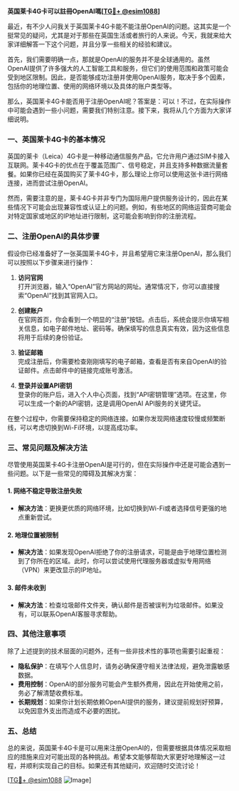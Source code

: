 **英国莱卡4G卡可以註冊OpenAI嗎[[TG💪+ @esim1088](https://t.me/s/esim1088)]**

最近，有不少人问我关于英国莱卡4G卡能不能注册OpenAI的问题。这其实是一个挺常见的疑问，尤其是对于那些在英国生活或者旅行的人来说。今天，我就来给大家详细解答一下这个问题，并且分享一些相关的经验和建议。

首先，我们需要明确一点，那就是OpenAI的服务并不是全球通用的。虽然OpenAI提供了许多强大的人工智能工具和服务，但它们的使用范围和政策可能会受到地区限制。因此，是否能够成功注册并使用OpenAI服务，取决于多个因素，包括你的地理位置、使用的网络环境以及具体的账户类型等。

那么，英国莱卡4G卡能否用于注册OpenAI呢？答案是：可以！不过，在实际操作中可能会遇到一些小问题，需要我们特别注意。接下来，我将从几个方面为大家详细说明。

### 一、英国莱卡4G卡的基本情况

英国的莱卡（Leica）4G卡是一种移动通信服务产品，它允许用户通过SIM卡接入互联网。莱卡4G卡的优点在于覆盖范围广、信号稳定，并且支持多种数据流量套餐。如果你已经在英国购买了莱卡4G卡，那么理论上你可以使用这张卡进行网络连接，进而尝试注册OpenAI。

然而，需要注意的是，莱卡4G卡并非专门为国际用户提供服务设计的，因此在某些情况下可能会出现兼容性或认证上的问题。例如，有些地区的网络运营商可能会对特定国家或地区的IP地址进行限制，这可能会影响到你的注册流程。

### 二、注册OpenAI的具体步骤

假设你已经准备好了一张英国莱卡4G卡，并且希望用它来注册OpenAI，那么我们可以按照以下步骤来进行操作：

1. **访问官网**  
   打开浏览器，输入“OpenAI”官方网站的网址。通常情况下，你可以直接搜索“OpenAI”找到其官网入口。

2. **创建账户**  
   在官网首页，你会看到一个明显的“注册”按钮。点击后，系统会提示你填写相关信息，如电子邮件地址、密码等。确保填写的信息真实有效，因为这些信息将用于后续的身份验证。

3. **验证邮箱**  
   完成注册后，你需要检查刚刚填写的电子邮箱，查看是否有来自OpenAI的验证邮件。点击邮件中的链接完成账号激活。

4. **登录并设置API密钥**  
   登录你的账户后，进入个人中心页面，找到“API密钥管理”选项。在这里，你可以生成一个新的API密钥，这是调用OpenAI API服务的关键凭证。

在整个过程中，你需要保持稳定的网络连接。如果你发现网络速度较慢或频繁断线，可以考虑切换到Wi-Fi环境，以提高成功率。

### 三、常见问题及解决方法

尽管使用英国莱卡4G卡注册OpenAI是可行的，但在实际操作中还是可能会遇到一些问题。以下是一些常见的障碍及其解决方案：

#### 1. 网络不稳定导致注册失败
- **解决方法**：更换更优质的网络环境，比如切换到Wi-Fi或者选择信号更强的地点重新尝试。

#### 2. 地理位置被限制
- **解决方法**：如果发现OpenAI拒绝了你的注册请求，可能是由于地理位置检测到了你所在的区域。此时，你可以尝试使用代理服务器或虚拟专用网络（VPN）来更改显示的IP地址。

#### 3. 邮件未收到
- **解决方法**：检查垃圾邮件文件夹，确认邮件是否被误判为垃圾邮件。如果没有，可以联系OpenAI客服寻求帮助。

### 四、其他注意事项

除了上述提到的技术层面的问题外，还有一些非技术性的事项也需要引起重视：

- **隐私保护**：在填写个人信息时，请务必确保遵守相关法律法规，避免泄露敏感数据。
- **费用控制**：OpenAI的部分服务可能会产生额外费用，因此在开始使用之前，务必了解清楚收费标准。
- **长期规划**：如果你计划长期依赖OpenAI提供的服务，建议提前规划好预算，以免因意外支出而造成不必要的困扰。

### 五、总结

总的来说，英国莱卡4G卡是可以用来注册OpenAI的，但需要根据具体情况采取相应的措施来应对可能出现的各种挑战。希望本文能够帮助大家更好地理解这一过程，并顺利实现自己的目标。如果还有其他疑问，欢迎随时交流讨论！

[[TG💪+ @esim1088](https://t.me/s/esim1088) ![Image](https://i.postimg.cc/4NQfJmqS/Snipaste-2025-05-13-00-14-12.png)]